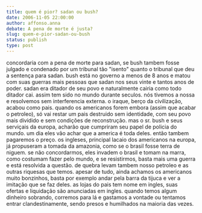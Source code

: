```yaml
---
title: quem é pior? sadan ou bush?
date: 2006-11-05 22:00:00
author: affonso.anna
debate: A pena de morte é justa?
slug: quem-e-pior-sadan-ou-bush
status: publish 
type: post
---
```


concordaria com a pena de morte para sadan, se bush tambem fosse julgado e condenado por um tribunal tão "isento" quanto o tribunal que deu a sentença para sadan.
bush está no governo a menos de 8 anos e matou com suas guerras mais pessoas que sadan nos seus vinte e tantos anos de poder.
sadan era ditador de seu povo e naturalmente cairia como todo ditador cai. assim tem sido no mundo durante seculos. nós tivemos a nossa e resolvemos sem interferencia externa.
o iraque, berço da civilização, acabou como pais. quando os americanos forem embora (assim que acabar o petroleo), só vai restar um pais destruido sem identidade, com seu povo mais dividido e sem condições de reconstrução.
mas o sr. bush e seus serviçais da europa, acharão que cumpriram seu papel de policia do mundo.
um dia eles vão achar que a america é toda deles. então tambem pagaremos o preço.
os ingleses, principal lacaio dos americanos na europa, já propuseram a tomada da amazonia, como se o brasil fosse terra de niguem. se não concordarmos, eles invadem o brasil e tomam na marra, como costumam fazer pelo mundo, e se resistirmos, basta mais uma guerra e está resolvida a questão. de quebra levam tambem nosso petroleo e as outras riquesas que temos.
apesar de tudo, ainda achamos os americanos muito bonzinhos, basta por exemplo andar pela barra da tijuca e ver a imitação que se faz deles. as lojas do pais tem nome em ingles, suas ofertas e liquidação são anunciadas em ingles. quando temos algum dinheiro sobrando, corremos para lá e gastamos a vontade ou tentamos entrar clandestinamente, sendo presos e humilhados na maioria das vezes.

